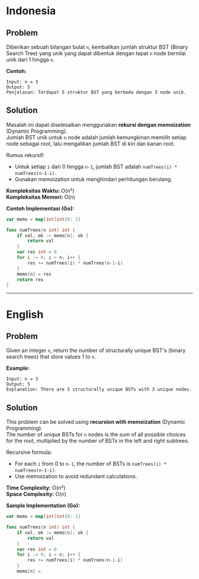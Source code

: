 # Indonesia
## Problem

Diberikan sebuah bilangan bulat `n`, kembalikan jumlah struktur BST (Binary Search Tree) yang unik yang dapat dibentuk dengan tepat `n` node bernilai unik dari 1 hingga `n`.

**Contoh:**
```
Input: n = 3
Output: 5
Penjelasan: Terdapat 5 struktur BST yang berbeda dengan 3 node unik.
```

## Solution

Masalah ini dapat diselesaikan menggunakan **rekursi dengan memoization** (Dynamic Programming).  
Jumlah BST unik untuk `n` node adalah jumlah kemungkinan memilih setiap node sebagai root, lalu mengalikan jumlah BST di kiri dan kanan root.

Rumus rekursif:
- Untuk setiap `i` dari 0 hingga `n-1`, jumlah BST adalah `numTrees(i) * numTrees(n-1-i)`.
- Gunakan memoization untuk menghindari perhitungan berulang.

**Kompleksitas Waktu:** O(n²)  
**Kompleksitas Memori:** O(n)

**Contoh Implementasi (Go):**
```go
var memo = map[int]int{0: 1}

func numTrees(n int) int {
    if val, ok := memo[n]; ok {
        return val
    }
    var res int = 0
    for i := 0; i < n; i++ {
        res += numTrees(i) * numTrees(n-1-i)
    }
    memo[n] = res
    return res
}
```

---

# English
## Problem

Given an integer `n`, return the number of structurally unique BST's (binary search trees) that store values 1 to `n`.

**Example:**
```
Input: n = 3
Output: 5
Explanation: There are 5 structurally unique BSTs with 3 unique nodes.
```

## Solution

This problem can be solved using **recursion with memoization** (Dynamic Programming).  
The number of unique BSTs for `n` nodes is the sum of all possible choices for the root, multiplied by the number of BSTs in the left and right subtrees.

Recursive formula:
- For each `i` from 0 to `n-1`, the number of BSTs is `numTrees(i) * numTrees(n-1-i)`.
- Use memoization to avoid redundant calculations.

**Time Complexity:** O(n²)  
**Space Complexity:** O(n)

**Sample Implementation (Go):**
```go
var memo = map[int]int{0: 1}

func numTrees(n int) int {
    if val, ok := memo[n]; ok {
        return val
    }
    var res int = 0
    for i := 0; i < n; i++ {
        res += numTrees(i) * numTrees(n-1-i)
    }
    memo[n] =